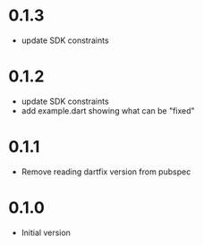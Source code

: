 # 0.1.3
 * update SDK constraints

# 0.1.2
 * update SDK constraints
 * add example.dart showing what can be "fixed"

# 0.1.1
 * Remove reading dartfix version from pubspec

# 0.1.0
 * Initial version
